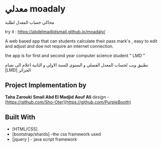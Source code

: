 #  معدلي moadaly
  
  محاكي حساب المعدل لطلبة

try it : https://abdelmadjidsmail.github.io/moadaly/ 


A web based app that can students calculate their pass mark's , easy to edit and adjust and doe not require an internet connection.

the app is for first and second year computer science student " LMD "   

نطبيق ويب لحساب المعدل الفصلي و السنوي للسنة الاولى  و الثانية اعلام الى   نضام
[LMD] الجزائر 

## Project Implementation by 
**Taha Zarouki**
 **Smail Abd El Madjid**
 **Aouf Ali**  *design* - [https://github.com/Sho-Oter](https://github.com/PurpleBooth)

## Built With

* [HTML/CSS]
* [bootstrap/shards] -the  css framework  used 
* [jquery ]   - java script framework








